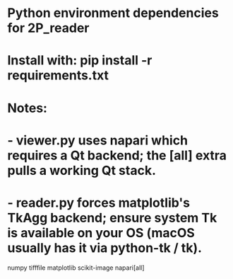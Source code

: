 # Python environment dependencies for 2P_reader
# Install with: pip install -r requirements.txt
# Notes:
# - viewer.py uses napari which requires a Qt backend; the [all] extra pulls a working Qt stack.
# - reader.py forces matplotlib's TkAgg backend; ensure system Tk is available on your OS (macOS usually has it via python-tk / tk).

numpy
tifffile
matplotlib
scikit-image
napari[all]

